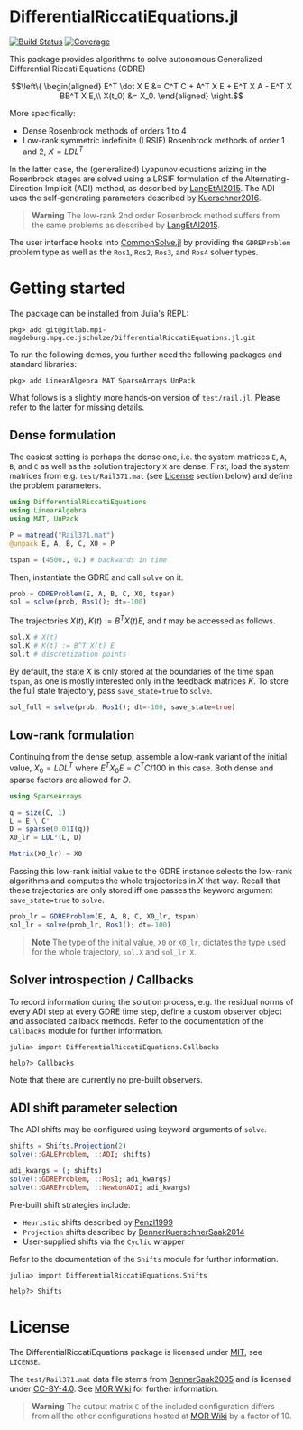 # DifferentialRiccatiEquations.jl

[![Build Status](https://gitlab.mpi-magdeburg.mpg.de/jschulze/DifferentialRiccatiEquations.jl/badges/main/pipeline.svg)](https://gitlab.mpi-magdeburg.mpg.de/jschulze/DifferentialRiccatiEquations.jl/pipelines)
[![Coverage](https://gitlab.mpi-magdeburg.mpg.de/jschulze/DifferentialRiccatiEquations.jl/badges/main/coverage.svg)](https://gitlab.mpi-magdeburg.mpg.de/jschulze/DifferentialRiccatiEquations.jl/commits/main)

This package provides algorithms to solve autonomous Generalized Differential Riccati Equations (GDRE)

```math
\left\{
\begin{aligned}
E^T \dot X E &= C^T C + A^T X E + E^T X A - E^T X BB^T X E,\\
X(t_0) &= X_0.
\end{aligned}
\right.
```

More specifically:

* Dense Rosenbrock methods of orders 1 to 4
* Low-rank symmetric indefinite (LRSIF) Rosenbrock methods of order 1 and 2, $X = LDL^T$

In the latter case, the (generalized) Lyapunov equations arizing in the Rosenbrock stages
are solved using a LRSIF formulation of the Alternating-Direction Implicit (ADI) method,
as described by [LangEtAl2015].
The ADI uses the self-generating parameters described by [Kuerschner2016].

> **Warning**
> The low-rank 2nd order Rosenbrock method suffers from the same problems as described by [LangEtAl2015].

[Kuerschner2016]: https://hdl.handle.net/11858/00-001M-0000-0029-CE18-2
[LangEtAl2015]: https://doi.org/10.1016/j.laa.2015.04.006

The user interface hooks into [CommonSolve.jl] by providing the `GDREProblem` problem type
as well as the `Ros1`, `Ros2`, `Ros3`, and `Ros4` solver types.

[CommonSolve.jl]: https://github.com/SciML/CommonSolve.jl

# Getting started

The package can be installed from Julia's REPL:

```
pkg> add git@gitlab.mpi-magdeburg.mpg.de:jschulze/DifferentialRiccatiEquations.jl.git
```

To run the following demos, you further need the following packages and standard libraries:

```
pkg> add LinearAlgebra MAT SparseArrays UnPack
```

What follows is a slightly more hands-on version of `test/rail.jl`.
Please refer to the latter for missing details.

## Dense formulation

The easiest setting is perhaps the dense one,
i.e. the system matrices `E`, `A`, `B`, and `C`
as well as the solution trajectory `X` are dense.
First, load the system matrices from e.g. `test/Rail371.mat`
(see [License](#license) section below)
and define the problem parameters.

```julia
using DifferentialRiccatiEquations
using LinearAlgebra
using MAT, UnPack

P = matread("Rail371.mat")
@unpack E, A, B, C, X0 = P

tspan = (4500., 0.) # backwards in time
```

Then, instantiate the GDRE and call `solve` on it.

```julia
prob = GDREProblem(E, A, B, C, X0, tspan)
sol = solve(prob, Ros1(); dt=-100)
```

The trajectories $X(t)$, $K(t) := B^T X(t) E$, and $t$ may be accessed as follows.

```julia
sol.X # X(t)
sol.K # K(t) := B^T X(t) E
sol.t # discretization points
```

By default, the state $X$ is only stored at the boundaries of the time span `tspan`,
as one is mostly interested only in the feedback matrices $K$.
To store the full state trajectory, pass `save_state=true` to `solve`.

```julia
sol_full = solve(prob, Ros1(); dt=-100, save_state=true)
```

## Low-rank formulation

Continuing from the dense setup,
assemble a low-rank variant of the initial value,
$X_0 = LDL^T$ where $E^T X_0 E = C^T C / 100$ in this case.
Both dense and sparse factors are allowed for $D$.

```julia
using SparseArrays

q = size(C, 1)
L = E \ C'
D = sparse(0.01I(q))
X0_lr = LDLᵀ(L, D)

Matrix(X0_lr) ≈ X0
```

Passing this low-rank initial value to the GDRE instance
selects the low-rank algorithms and computes the whole trajectories in $X$ that way.
Recall that these trajectories are only stored iff one passes the keyword argument `save_state=true` to `solve`.

```julia
prob_lr = GDREProblem(E, A, B, C, X0_lr, tspan)
sol_lr = solve(prob_lr, Ros1(); dt=-100)
```

> **Note**
> The type of the initial value, `X0` or `X0_lr`,
> dictates the type used for the whole trajectory, `sol.X` and `sol_lr.X`.

## Solver introspection / Callbacks

To record information during the solution process,
e.g. the residual norms of every ADI step at every GDRE time step,
define a custom observer object and associated callback methods.
Refer to the documentation of the `Callbacks` module for further information.

```
julia> import DifferentialRiccatiEquations.Callbacks

help?> Callbacks
```

Note that there are currently no pre-built observers.

## ADI shift parameter selection

The ADI shifts may be configured using keyword arguments of `solve`.

```julia
shifts = Shifts.Projection(2)
solve(::GALEProblem, ::ADI; shifts)

adi_kwargs = (; shifts)
solve(::GDREProblem, ::Ros1; adi_kwargs)
solve(::GAREProblem, ::NewtonADI; adi_kwargs)
```

Pre-built shift strategies include:

* `Heuristic` shifts described by [Penzl1999]
* `Projection` shifts described by [BennerKuerschnerSaak2014]
* User-supplied shifts via the `Cyclic` wrapper

Refer to the documentation of the `Shifts` module for further information.

```
julia> import DifferentialRiccatiEquations.Shifts

help?> Shifts
```

# License

The DifferentialRiccatiEquations package is licensed under [MIT], see `LICENSE`.

The `test/Rail371.mat` data file stems from [BennerSaak2005] and is licensed under [CC-BY-4.0].
See [MOR Wiki] for further information.

> **Warning**
> The output matrix `C` of the included configuration differs from all the other configurations hosted at [MOR Wiki] by a factor of 10.

[Penzl1999]: https://doi.org/10.1137/S1064827598347666
[BennerSaak2005]: http://nbn-resolving.de/urn:nbn:de:swb:ch1-200601597
[BennerKuerschnerSaak2014]: https://www.emis.de/journals/ETNA/vol.43.2014-2015/pp142-162.dir/pp142-162.pdf
[CC-BY-4.0]: https://spdx.org/licenses/CC-BY-4.0.html
[MIT]: https://spdx.org/licenses/MIT.html
[MOR Wiki]: http://modelreduction.org/index.php/Steel_Profile
